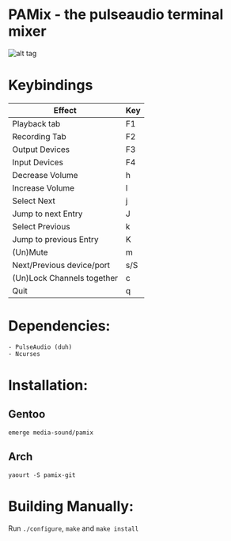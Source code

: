 # PAMix - the pulseaudio terminal mixer

![alt tag](http://i.imgur.com/NuzrAXZ.gif)

# Keybindings #

| Effect                     | Key |
|----------------------------|-----|
| Playback tab               | F1  |
| Recording Tab              | F2  |
| Output Devices             | F3  |
| Input Devices              | F4  |
| Decrease Volume            | h   |
| Increase Volume            | l   |
| Select Next                | j   |
| Jump to next Entry         | J   |
| Select Previous            | k   |
| Jump to previous Entry     | K   |
| (Un)Mute                   | m   |
| Next/Previous device/port  | s/S |
| (Un)Lock Channels together | c   |
| Quit                       | q   |


# Dependencies: #
	- PulseAudio (duh)
	- Ncurses

# Installation: #
## Gentoo ##
`emerge media-sound/pamix`

## Arch ##
`yaourt -S pamix-git`

# Building Manually: #
Run `./configure`, `make` and `make install`

